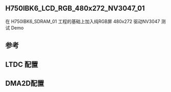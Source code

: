 ## H750IBK6_LCD_RGB_480x272_NV3047_01

在 H750IBK6_SDRAM_01 工程的基础上加入纯RGB屏 480x272 驱动NV3047 测试 Demo

## 参考

## LTDC 配置

## DMA2D配置
